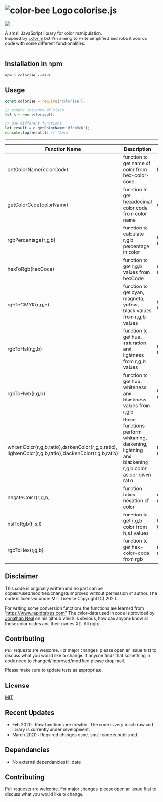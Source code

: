 # colorise.js [<img src="https://github.com/mayuraitavadekar/colorise/blob/master/colorise-icon.png" alt="color-bee Logo" align="left">](https://github.com/mayuraitavadekar/colorise.js)
<img src="https://img.shields.io/badge/github-active-green"/>

A small JavaScript library for color manipulation.<br>
Inspired by [color.js](https://github.com/brehaut/color-js) but I'm aiming to write simplified and robust source code with some different functionalities. 
<br/>
<br/>

## Installation in npm

```npm
npm i colorise --save
```

## Usage

```javascript
const colorise = require('colorise');

// create instance of class
let c = new colorise();

// use different functions 
let result = c.getColorName('#7cb9e8'); 
console.log(result); // 'Aero'
```

-------------------------------------

|Function Name|Description|Parameters|returns|
|---|---|---|---|
| getColorName(colorCode)  |function to get name of color from hex-color-code.   |hex-color-code : string   |color : string   | 
|getColorCode(colorName)   |function to get hexadecimal color code from color name   |color : string   |hex-color-code : string   | 
|rgbPercentage(r,g,b)   |function to calculate r,g,b percentage in color   |r : number,g : number,b : number   |returns array   | 
| hexToRgb(hexCode)  |function to get r,g,b values from hexCode   |r : number,g : number,b : number    |  returns array |
|rgbToCMYK(r,g,b)   | function to get cyan, magneta, yellow, black values from r,g,b values  |r : number,g : number,b : number   |return array   | 
| rgbToHsl(r,g,b)  | function to get hue, saturation and lightness from r,g,b values   |r : number,g : number, b : number   |returns object   | 
| rgbToHwb(r,g,b)  |function to get hue, whiteness and blackness values from r,g,b   |r : number, g : number, b : number   | returns object| 
| whitenColor(r,g,b,ratio),darkenColor(r,g,b,ratio), lightenColor(r,g,b,ratio),blackenColor(r,g,b,ratio)   |these functions perform whitening, darkening, lightning and blackening r,g,b color as per given ratio   |r : number, g : number, b : number, ratio : number < 0   | returns array/object   | 
|negateColor(r,g,b) |function takes negation of color   |r : number,g : number,b : number|returns array   | 
|hslToRgb(h,s,l)   |function to get r,g,b color from h,s,l values   |0<=hue<=360,0<=s<=100, 0<=l<=100|returns array   | 
|rgbToHex(r,g,b)   |function to get hex-color-code from rgb|r : number,g : number,b : number   |returns string   | 


## Disclaimer
This code is originally written and no part can be copied/used/modified/changed/improved without permission of author. The code is licensed under MIT License Copyright (C) 2020. 

For writing some conversion functions the functions are learned from 'https://www.rapidtables.com/'
The color-data used in code is provided by [Jonathan Neal](https://github.com/jonathantneal) on his github which is obvious, how can anyone know all these color codes and their names XD. All right.

## Contributing
Pull requests are welcome. For major changes, please open an issue first to discuss what you would like to change. If anyone finds that something in code need to changed/improved/modified please drop mail.

Please make sure to update tests as appropriate.

## License
[MIT](https://choosealicense.com/licenses/mit/)

## Recent Updates

 - Feb 2020 : Raw functions are created. The code is very much raw and library is currently under development.
 - March 2020 : Required changes done. small code is published. 

## Dependancies

- No external dependancies till date.

## Contributing

Pull requests are welcome. For major changes, please open an issue first to discuss what you would like to change.
